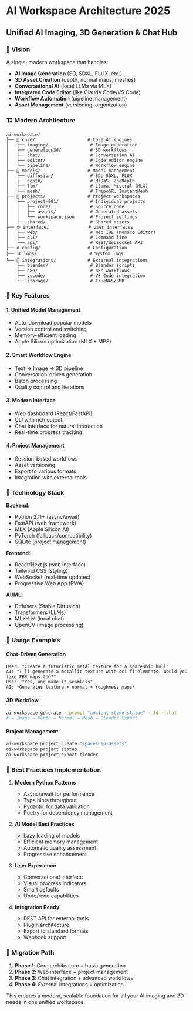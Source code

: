 # AI Workspace Architecture 2025
## Unified AI Imaging, 3D Generation & Chat Hub

### 🎯 Vision
A single, modern workspace that handles:
- **AI Image Generation** (SD, SDXL, FLUX, etc.)
- **3D Asset Creation** (depth, normal maps, meshes)
- **Conversational AI** (local LLMs via MLX)
- **Integrated Code Editor** (like Claude Code/VS Code)
- **Workflow Automation** (pipeline management)
- **Asset Management** (versioning, organization)

### 🏗️ Modern Architecture

```
ai-workspace/
├── 🧠 core/                    # Core AI engines
│   ├── imaging/                # Image generation
│   ├── generation3d/           # 3D workflows
│   ├── chat/                   # Conversation AI
│   ├── editor/                 # Code editor engine
│   └── pipeline/               # Workflow engine
├── 🎨 models/                  # Model management
│   ├── diffusion/              # SD, SDXL, FLUX
│   ├── depth/                  # MiDaS, ZoeDepth
│   ├── llm/                    # Llama, Mistral (MLX)
│   └── mesh/                   # TripoSR, InstantMesh
├── 📁 projects/                # Project workspaces
│   ├── project-001/            # Individual projects
│   │   ├── code/               # Source code
│   │   ├── assets/             # Generated assets
│   │   └── workspace.json      # Project settings
│   └── shared/                 # Shared assets
├── 🌐 interface/               # User interfaces
│   ├── web/                    # Web IDE (Monaco Editor)
│   ├── cli/                    # Command line
│   └── api/                    # REST/WebSocket API
├── ⚙️ config/                  # Configuration
├── 📊 logs/                    # System logs
└── 🔌 integrations/            # External integrations
    ├── blender/                # Blender scripts
    ├── n8n/                    # n8n workflows
    ├── vscode/                 # VS Code integration
    └── storage/                # TrueNAS/SMB
```

### 🚀 Key Features

#### 1. **Unified Model Management**
- Auto-download popular models
- Version control and switching
- Memory-efficient loading
- Apple Silicon optimization (MLX + MPS)

#### 2. **Smart Workflow Engine**
- Text → Image → 3D pipeline
- Conversation-driven generation
- Batch processing
- Quality control and iterations

#### 3. **Modern Interface**
- Web dashboard (React/FastAPI)
- CLI with rich output
- Chat interface for natural interaction
- Real-time progress tracking

#### 4. **Project Management**
- Session-based workflows
- Asset versioning
- Export to various formats
- Integration with external tools

### 🔧 Technology Stack

**Backend:**
- Python 3.11+ (async/await)
- FastAPI (web framework)
- MLX (Apple Silicon AI)
- PyTorch (fallback/compatibility)
- SQLite (project management)

**Frontend:**
- React/Next.js (web interface)
- Tailwind CSS (styling)
- WebSocket (real-time updates)
- Progressive Web App (PWA)

**AI/ML:**
- Diffusers (Stable Diffusion)
- Transformers (LLMs)
- MLX-LM (local chat)
- OpenCV (image processing)

### 📝 Usage Examples

#### Chat-Driven Generation
```
User: "Create a futuristic metal texture for a spaceship hull"
AI: "I'll generate a metallic texture with sci-fi elements. Would you like PBR maps too?"
User: "Yes, and make it seamless"
AI: *Generates texture + normal + roughness maps*
```

#### 3D Workflow
```bash
ai-workspace generate --prompt "ancient stone statue" --3d --chat
# → Image → Depth → Normal → Mesh → Blender Export
```

#### Project Management
```bash
ai-workspace project create "spaceship-assets"
ai-workspace project status
ai-workspace project export blender
```

### 🎨 Best Practices Implementation

1. **Modern Python Patterns**
   - Async/await for performance
   - Type hints throughout
   - Pydantic for data validation
   - Poetry for dependency management

2. **AI Model Best Practices**
   - Lazy loading of models
   - Efficient memory management
   - Automatic quality assessment
   - Progressive enhancement

3. **User Experience**
   - Conversational interface
   - Visual progress indicators
   - Smart defaults
   - Undo/redo capabilities

4. **Integration Ready**
   - REST API for external tools
   - Plugin architecture
   - Export to standard formats
   - Webhook support

### 🔄 Migration Path

1. **Phase 1**: Core architecture + basic generation
2. **Phase 2**: Web interface + project management
3. **Phase 3**: Chat integration + advanced workflows
4. **Phase 4**: External integrations + optimization

This creates a modern, scalable foundation for all your AI imaging and 3D needs in one unified workspace.